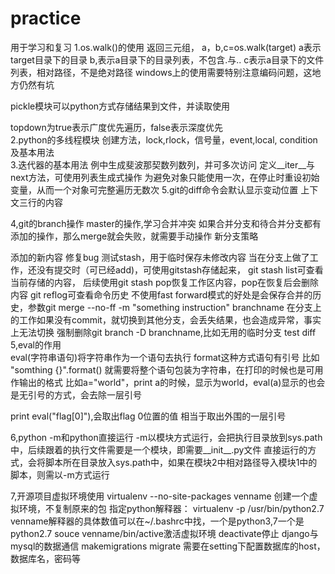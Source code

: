 # practice
用于学习和复习
1.os.walk()的使用
返回三元组，
a，b,c=os.walk(target)
a表示target目录下的目录
b,表示a目录下的目录列表，不包含.与..
c表示a目录下的文件列表，相对路径，不是绝对路径
windows上的使用需要特别注意编码问题，这地方仍然有坑

pickle模块可以python方式存储结果到文件，并读取使用

topdown为true表示广度优先遍历，false表示深度优先  
2.python的多线程模块
创建方法，lock,rlock，信号量，event,local,
condition
及基本用法  
3.迭代器的基本用法
例中生成斐波那契数列数列，并可多次访问
定义__iter__与next方法，可使用列表生成式操作
为避免对象只能使用一次，在停止时重设初始变量，从而一个对象可完整遍历无数次
5.git的diff命令会默认显示变动位置
上下文三行的内容

4,git的branch操作
master的操作,学习合并冲突
如果合并分支和待合并分支都有添加的操作，那么merge就会失败，就需要手动操作
新分支策略

添加的新内容
修复bug
测试stash，用于临时保存未修改内容
当在分支上做了工作，还没有提交时（可已经add)，可使用gitstash存储起来，
git stash list可查看当前存储的内容，
后续使用git stash pop恢复工作区内容，pop在恢复后会删除内容
git reflog可查看命令历史
不使用fast forward模式的好处是会保存合并的历史，参数git merge --no-ff -m "something instruction" branchname
在分支上的工作如果没有commit，就切换到其他分支，会丢失结果，也会造成异常，事实上无法切换
强制删除git branch -D branchname,比如无用的临时分支
test diff  
5,eval的作用  
eval(字符串语句)将字符串作为一个语句去执行
format这种方式语句有引号
比如
"somthing {}".format()
就需要将整个语句包装为字符串，在打印的时候也是可用作输出的格式
比如a="world"，print a的时候，显示为world，eval(a)显示的也会是无引号的方式，会去除一层引号

print eval("flag[0]"),会取出flag 0位置的值
相当于取出外围的一层引号

 
6,python -m和python直接运行
-m以模块方式运行，会把执行目录放到sys.path中，后续跟着的执行文件需要是一个模块，即需要__init__.py文件
直接运行的方式，会将脚本所在目录放入sys.path中，如果在模块2中相对路径导入模块1中的脚本，则需以-m方式运行


7,开源项目虚拟环境使用
virtualenv --no-site-packages venname 创建一个虚拟环境，不复制原来的包
指定python解释器：
virtualenv -p /usr/bin/python2.7 venname解释器的具体数值可以在~/.bashrc中找，一个是python3,7一个是python2.7
souce venname/bin/active激活虚拟环境
deactivate停止
django与mysql的数据通信
makemigrations
migrate
需要在setting下配置数据库的host，数据库名，密码等

